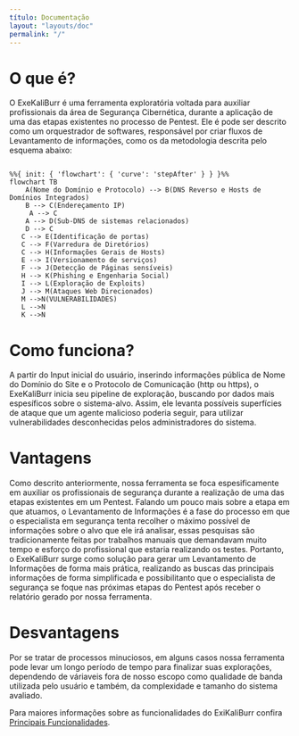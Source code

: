 ```yaml
---
título: Documentação
layout: "layouts/doc"
permalink: "/"
---
```


# O que é?

O ExeKaliBurr é uma ferramenta exploratória voltada para auxiliar profissionais da área de Segurança Cibernética, durante a aplicação de uma das etapas existentes no processo de Pentest. Ele é pode ser descrito como um orquestrador de softwares, responsável por criar fluxos de Levantamento de informações, como os da metodologia descrita pelo esquema abaixo: 

```mermaid

%%{ init: { 'flowchart': { 'curve': 'stepAfter' } } }%%
flowchart TB
    A(Nome do Domínio e Protocolo) --> B(DNS Reverso e Hosts de Domínios Integrados)
    B --> C(Endereçamento IP)
     A --> C
    A --> D(Sub-DNS de sistemas relacionados)
    D --> C
   C --> E(Identificação de portas)
   C --> F(Varredura de Diretórios)
   C --> H(Informações Gerais de Hosts)
   E --> I(Versionamento de serviços)
   F --> J(Detecção de Páginas sensíveis)
   H --> K(Phishing e Engenharia Social)
   I --> L(Exploração de Exploits)
   J --> M(Ataques Web Direcionados)
   M -->N(VULNERABILIDADES)
   L -->N
   K -->N
```

# Como funciona? 

A partir do Input inicial do usuário, inserindo informações pública de Nome do Domínio do Site e o Protocolo de Comunicação (http ou https), o ExeKaliBurr inicia seu pipeline de exploração, buscando por dados mais espesíficos sobre o sistema-alvo. Assim, ele levanta possíveis superfícies de ataque que um agente malicioso poderia seguir, para utilizar vulnerabilidades desconhecidas pelos administradores do sistema.


# Vantagens

Como descrito anteriormente, nossa ferramenta se foca espesificamente em auxiliar os profissionais de segurança durante a realização de uma das etapas existentes em um Pentest. Falando um pouco mais sobre a etapa em que atuamos, o Levantamento de Informações é a fase do processo em que o especialista em segurança tenta recolher o máximo possível de informações sobre o alvo que ele irá analisar, essas pesquisas são tradicionamente feitas por trabalhos manuais que demandavam muito tempo e esforço do profissional que estaria realizando os testes. Portanto, o ExeKaliBurr surge como solução para gerar um Levantamento de Informações de forma mais prática, realizando as buscas das principais informações de forma simplificada e possibilitanto que o especialista de segurança se foque nas próximas etapas do Pentest após receber o relatório gerado por nossa ferramenta.


# Desvantagens

Por se tratar de processos minuciosos, em alguns casos nossa ferramenta pode levar um longo período de tempo para finalizar suas explorações, dependendo de váriaveis fora de nosso escopo como qualidade de banda utilizada pelo usuário e também, da complexidade e tamanho do sistema avaliado.


Para maiores informações sobre as funcionalidades do ExiKaliBurr confira [Principais Funcionalidades](/Manual/scanners.md).

